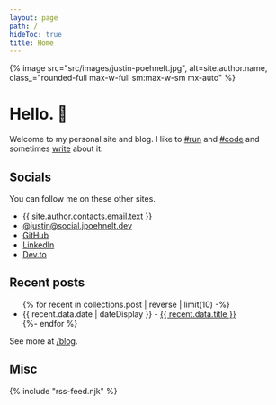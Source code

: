 ```yaml
---
layout: page
path: /
hideToc: true
title: Home
---
```


<script type="application/ld+json">
{
  "@context": "https://schema.org",
  "@type": "Person",
  "address": {
    "@type": "PostalAddress",
    "addressRegion": "CO"
  },
  "jobTitle": "Software Engineer",
  "name": "{{ site.author.name }}",
  "url": "{{ site.url.href }}"
}
</script>

{% image src="src/images/justin-poehnelt.jpg", alt=site.author.name, class_="rounded-full max-w-full sm:max-w-sm mx-auto" %}

# Hello. :wave:

Welcome to my personal site and blog. I like to <a href="/tag/run/">#run</a> and <a href="/tag/code/">#code</a> and sometimes <a href="/blog/">write</a> about it.

## Socials

You can follow me on these other sites.

<ul>
    <li><a href="{{ site.author.contacts.email.href }}" rel="me">{{ site.author.contacts.email.text }}</a></li>
    <li><a href="https://social.jpoehnelt.dev/@justin" rel="me">@justin@social.jpoehnelt.dev</a></li>
    <li><a rel="noopener noreferrer me" href="https://github.com/jpoehnelt">GitHub</a></li>
    <li><a rel="noopener noreferrer me" href="https://www.linkedin.com/in/justin-poehnelt">LinkedIn</a></li>
    <li><a rel="noopener noreferrer me" href="https://dev.to/jpoehnelt">Dev.to</a></li>

</ul>

## Recent posts

<ul>
  {% for recent in collections.post | reverse | limit(10) -%}
  <li>{{ recent.data.date | dateDisplay }} - <a href="{{ recent.url }}">{{ recent.data.title }}</a></li>
  {%- endfor %}
</ul

See more at [/blog](/blog/).

## Misc

{% include "rss-feed.njk" %}
